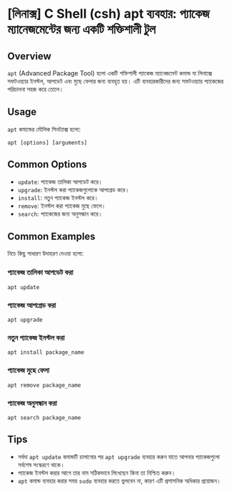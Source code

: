 # [লিনাক্স] C Shell (csh) apt ব্যবহার: প্যাকেজ ম্যানেজমেন্টের জন্য একটি শক্তিশালী টুল

## Overview
`apt` (Advanced Package Tool) হলো একটি শক্তিশালী প্যাকেজ ম্যানেজমেন্ট কমান্ড যা লিনাক্সে সফটওয়্যার ইনস্টল, আপডেট এবং মুছে ফেলার জন্য ব্যবহৃত হয়। এটি ব্যবহারকারীদের জন্য সফটওয়্যার প্যাকেজের পরিচালনা সহজ করে তোলে।

## Usage
`apt` কমান্ডের মৌলিক সিনট্যাক্স হলো:

```
apt [options] [arguments]
```

## Common Options
- `update`: প্যাকেজ তালিকা আপডেট করে।
- `upgrade`: ইনস্টল করা প্যাকেজগুলোকে আপগ্রেড করে।
- `install`: নতুন প্যাকেজ ইনস্টল করে।
- `remove`: ইনস্টল করা প্যাকেজ মুছে ফেলে।
- `search`: প্যাকেজের জন্য অনুসন্ধান করে।

## Common Examples
নিচে কিছু সাধারণ উদাহরণ দেওয়া হলো:

### প্যাকেজ তালিকা আপডেট করা
```
apt update
```

### প্যাকেজ আপগ্রেড করা
```
apt upgrade
```

### নতুন প্যাকেজ ইনস্টল করা
```
apt install package_name
```

### প্যাকেজ মুছে ফেলা
```
apt remove package_name
```

### প্যাকেজ অনুসন্ধান করা
```
apt search package_name
```

## Tips
- সর্বদা `apt update` কমান্ডটি চালানোর পর `apt upgrade` ব্যবহার করুন যাতে আপনার প্যাকেজগুলো সর্বশেষ সংস্করণে থাকে।
- প্যাকেজ ইনস্টল করার আগে তার নাম সঠিকভাবে লিখেছেন কিনা তা নিশ্চিত করুন।
- `apt` কমান্ড ব্যবহার করার সময় `sudo` ব্যবহার করতে ভুলবেন না, কারণ এটি প্রশাসনিক অধিকার প্রয়োজন।
